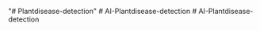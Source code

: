 "# Plantdisease-detection" 
#   A I - P l a n t d i s e a s e - d e t e c t i o n  
 #   A I - P l a n t d i s e a s e - d e t e c t i o n  
 